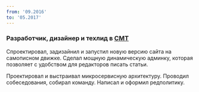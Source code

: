 ```yaml
---
from: '09.2016'
to: '05.2017'
---
```


### Разработчик, дизайнер и техлид в [CMT](https://cmtscience.ru/)

Спроектировал, задизайнил и запустил новую версию сайта на самописном движке.
Сделал мощную динамическую админку, которая позволяет с удобством для редакторов писать статьи.

Проектировал и выстраивал микросервисную архитектуру.
Проводил собеседования, собирал команду. Написал и оформил редполитику.
